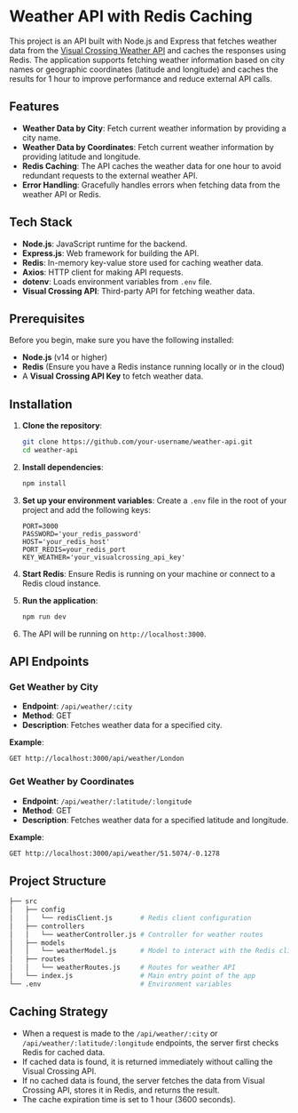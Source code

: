 # Weather API with Redis Caching

This project is an API built with Node.js and Express that fetches weather data from the [Visual Crossing Weather API](https://www.visualcrossing.com/) and caches the responses using Redis. The application supports fetching weather information based on city names or geographic coordinates (latitude and longitude) and caches the results for 1 hour to improve performance and reduce external API calls.

## Features

- **Weather Data by City**: Fetch current weather information by providing a city name.
- **Weather Data by Coordinates**: Fetch current weather information by providing latitude and longitude.
- **Redis Caching**: The API caches the weather data for one hour to avoid redundant requests to the external weather API.
- **Error Handling**: Gracefully handles errors when fetching data from the weather API or Redis.

## Tech Stack

- **Node.js**: JavaScript runtime for the backend.
- **Express.js**: Web framework for building the API.
- **Redis**: In-memory key-value store used for caching weather data.
- **Axios**: HTTP client for making API requests.
- **dotenv**: Loads environment variables from `.env` file.
- **Visual Crossing API**: Third-party API for fetching weather data.

## Prerequisites

Before you begin, make sure you have the following installed:

- **Node.js** (v14 or higher)
- **Redis** (Ensure you have a Redis instance running locally or in the cloud)
- A **Visual Crossing API Key** to fetch weather data.

## Installation

1. **Clone the repository**:
   ```bash
   git clone https://github.com/your-username/weather-api.git
   cd weather-api
   ```

2. **Install dependencies**:
   ```bash
   npm install
   ```

3. **Set up your environment variables**:
   Create a `.env` file in the root of your project and add the following keys:
   ```plaintext
   PORT=3000
   PASSWORD='your_redis_password'
   HOST='your_redis_host'
   PORT_REDIS=your_redis_port
   KEY_WEATHER='your_visualcrossing_api_key'
   ```

4. **Start Redis**: Ensure Redis is running on your machine or connect to a Redis cloud instance.

5. **Run the application**:
   ```bash
   npm run dev
   ```

6. The API will be running on `http://localhost:3000`.

## API Endpoints

### Get Weather by City

- **Endpoint**: `/api/weather/:city`
- **Method**: GET
- **Description**: Fetches weather data for a specified city.

**Example**:
```bash
GET http://localhost:3000/api/weather/London
```

### Get Weather by Coordinates

- **Endpoint**: `/api/weather/:latitude/:longitude`
- **Method**: GET
- **Description**: Fetches weather data for a specified latitude and longitude.

**Example**:
```bash
GET http://localhost:3000/api/weather/51.5074/-0.1278
```

## Project Structure

```bash
├── src
│   ├── config
│   │   └── redisClient.js       # Redis client configuration
│   ├── controllers
│   │   └── weatherController.js # Controller for weather routes
│   ├── models
│   │   └── weatherModel.js      # Model to interact with the Redis client
│   ├── routes
│   │   └── weatherRoutes.js     # Routes for weather API
│   └── index.js                 # Main entry point of the app
└── .env                         # Environment variables
```

## Caching Strategy

- When a request is made to the `/api/weather/:city` or `/api/weather/:latitude/:longitude` endpoints, the server first checks Redis for cached data.
- If cached data is found, it is returned immediately without calling the Visual Crossing API.
- If no cached data is found, the server fetches the data from Visual Crossing API, stores it in Redis, and returns the result.
- The cache expiration time is set to 1 hour (3600 seconds).
